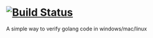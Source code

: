 # [![Build Status](https://travis-ci.org/cep21/goverify.svg?branch=master)](https://travis-ci.org/cep21/goverify)

A simple way to verify golang code in windows/mac/linux
